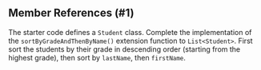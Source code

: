## Member References (#1)

The starter code defines a `Student` class. Complete the implementation of the
`sortByGradeAndThenByName()` extension function to `List<Student>`. First sort
the students by their grade in descending order (starting from the highest
grade), then sort by `lastName`, then `firstName`.